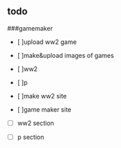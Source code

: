 ## todo

###gamemaker

 - [ ]upload ww2 game
 
 - [ ]make&upload images of games
 
 -  [ ]ww2
 
  - [ ]p
 
 - [ ]make ww2 site
 
 - [ ]game maker site
 
 - [ ] ww2 section
 
 - [ ] p section
